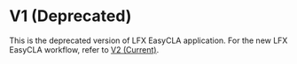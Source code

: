 # V1 (Deprecated)

This is the deprecated version of LFX EasyCLA application. For the new LFX EasyCLA workflow, refer to [V2 (Current)](../v2-current.md).
